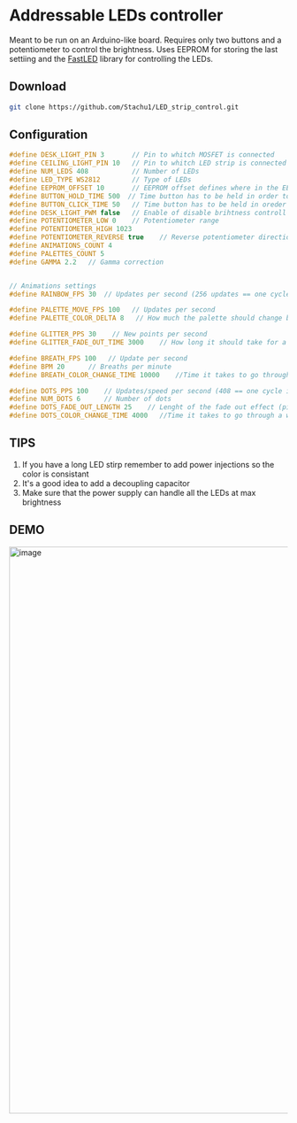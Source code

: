 # Addressable LEDs controller
Meant to be run on an Arduino-like board.
Requires only two buttons and a potentiometer to control the brightness.
Uses EEPROM for storing the last settiing and the [FastLED](https://fastled.io/) library for controlling the LEDs.

## Download
```bash
git clone https://github.com/Stachu1/LED_strip_control.git
```

## Configuration
```C
#define DESK_LIGHT_PIN 3       // Pin to whitch MOSFET is connected
#define CEILING_LIGHT_PIN 10   // Pin to whitch LED strip is connected
#define NUM_LEDS 408           // Number of LEDs
#define LED_TYPE WS2812        // Type of LEDs
#define EEPROM_OFFSET 10       // EEPROM offset defines where in the EEPROM data should be saved
#define BUTTON_HOLD_TIME 500  // Time button has to be held in order to be recognized as held (milliseconds)
#define BUTTON_CLICK_TIME 50   // Time button has to be held in oreder to be recoginzed as clicked (milliseconds)
#define DESK_LIGHT_PWM false   // Enable of disable brihtness controll of the desk light
#define POTENTIOMETER_LOW 0    // Potentiometer range
#define POTENTIOMETER_HIGH 1023
#define POTENTIOMETER_REVERSE true    // Reverse potentiometer direction
#define ANIMATIONS_COUNT 4
#define PALETTES_COUNT 5
#define GAMMA 2.2   // Gamma correction


// Animations settings
#define RAINBOW_FPS 30  // Updates per second (256 updates == one cycle)

#define PALETTE_MOVE_FPS 100   // Updates per second
#define PALETTE_COLOR_DELTA 8   // How much the palette should change between LEDs

#define GLITTER_PPS 30    // New points per second
#define GLITTER_FADE_OUT_TIME 3000    // How long it should take for a pixel to fade out (milliseconds)

#define BREATH_FPS 100   // Update per second
#define BPM 20      // Breaths per minute
#define BREATH_COLOR_CHANGE_TIME 10000    //Time it takes to go through a whole palette (milliseconds)

#define DOTS_PPS 100    // Updates/speed per second (408 == one cycle in one second)
#define NUM_DOTS 6      // Number of dots
#define DOTS_FADE_OUT_LENGTH 25    // Lenght of the fade out effect (pixels)
#define DOTS_COLOR_CHANGE_TIME 4000   //Time it takes to go through a whole palette (milliseconds)
```

## TIPS
1. If you have a long LED stirp remember to add power injections so the color is consistant
2. It's a good idea to add a decoupling capacitor
3. Make sure that the power supply can handle all the LEDs at max brightness

## DEMO
<img width="1024" alt="image" src="https://github.com/Stachu1/LED_strip_control/assets/77758413/cf3c0962-e5d7-46c9-974e-bff0d8291310">

